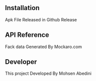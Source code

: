 
## Installation

Apk File Released in Github Release

## API Reference

Fack data Generated By Mockaro.com

## Developer

This project Developed By Mohsen Abedini
